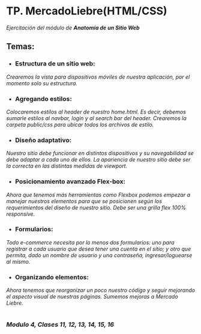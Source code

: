 # TP. MercadoLiebre(HTML/CSS)

_Ejercitación del módulo de **Anatomía de un Sitio Web**_


## Temas:

 -  ### Estructura de un sitio web:
 _Crearemos la vista para dispositivos móviles de nuestra aplicación, por el momento solo su estructura._
 - ### Agregando estilos:
 _Colocaremos estilos al header de nuestro home.html. Es decir, debemos sumarle estilos al navbar, login y al search bar del header. Crearemos la carpeta public/css para ubicar todos los archivos de estilo._
  -   ### Diseño adaptativo:
  _Nuestro sitio debe funcionar en distintos dispositivos y su navegabilidad se debe adaptar a cada uno de ellos. La apariencia de nuestro sitio debe ser la correcta en las distintas medidas de viewport._
 - ### Posicionamiento avanzado Flex-box:
 _Ahora que tenemos más herramientas como Flexbox podemos empezar a manejar nuestros elementos para que se posicionen según los requerimientos del diseño de nuestro sitio. Debe ser una grilla flex 100% responsive._
 - ### Formularios:
 _Todo e-commerce necesita por lo menos dos formularios: uno para registrar a cada usuario que desea tener una cuenta en el sitio; y otro que permita, dado un nombre de usuario y una contraseña, ingresar/loguearse al mismo._
 - ### Organizando elementos:
 _Ahora tenemos que reorganizar un poco nuestro código y seguir mejorando el aspecto visual de nuestras páginas. Sumemos mejoras a Mercado Liebre._

#
### _Modulo 4, Clases 11, 12, 13, 14, 15, 16_
##
